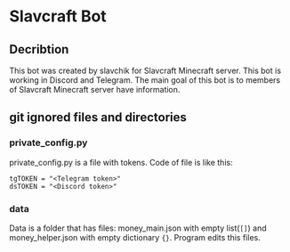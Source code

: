 # Slavcraft Bot

## Decribtion

This bot was created by slavchik for Slavcraft Minecraft server. This bot is working in Discord and Telegram. The main goal of this bot is to members of Slavcraft Minecraft server have information.

## git ignored files and directories

### private_config.py

private_config.py is a file with tokens. Code of file is like this:
```
tgTOKEN = "<Telegram token>"
dsTOKEN = "<Discord token>"
```
### data

Data is a folder that has files: money_main.json with empty list(```[]```) and money_helper.json with empty dictionary ```{}```. Program edits this files.
